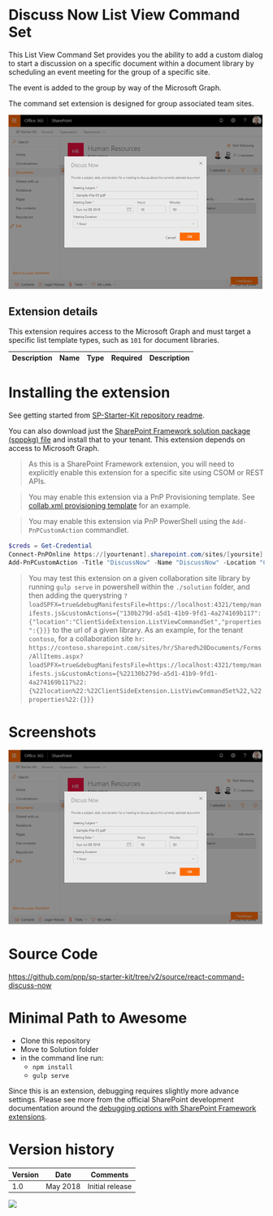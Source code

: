 # Discuss Now List View Command Set

This List View Command Set provides you the ability to add a custom dialog to start a discussion on a specific document within a document library by scheduling an event meeting for the group of a specific site.

The event is added to the group by way of the Microsoft Graph.

The command set extension is designed for group associated team sites.

![Discuss Now](../../assets/images/components/ext-collab-discussnow.png)


## Extension details

This extension requires access to the Microsoft Graph and must target a specific list template types, such as `101` for document libraries.

| Description | Name | Type | Required | Description |
| ---- | ---- | ---- | ---- | ---- |


# Installing the extension

See getting started from [SP-Starter-Kit repository readme](https://github.com/SharePoint/sp-starter-kit).

You can also download just the [SharePoint Framework solution package (spppkg) file](https://github.com/SharePoint/sp-starter-kit/blob/master/package/sharepoint-starter-kit.sppkg) and install that to your tenant. This extension depends on access to Microsoft Graph.

> As this is a SharePoint Framework extension, you will need to explicitly enable this extension for a specific site using CSOM or REST APIs. 

> You may enable this extension via a PnP Provisioning template. See [collab.xml provisioning template](../../provisioning/collab.xml) for an example.

> You may enable this extension via PnP PowerShell using the `Add-PnPCustomAction` commandlet.

```powershell
$creds = Get-Credential
Connect-PnPOnline https://[yourtenant].sharepoint.com/sites/[yoursite] -Credentials $creds
Add-PnPCustomAction -Title "DiscussNow" -Name "DiscussNow" -Location "ClientSideExtension.ListViewCommandSet" -ClientSideComponentId 130b279d-a5d1-41b9-9fd1-4a274169b117 -RegistrationType List -RegistrationId 101
```

> You may test this extension on a given collaboration site library by running `gulp serve` in powershell within the `./solution` folder, and then adding the querystring `?loadSPFX=true&debugManifestsFile=https://localhost:4321/temp/manifests.js&customActions={"130b279d-a5d1-41b9-9fd1-4a274169b117":{"location":"ClientSideExtension.ListViewCommandSet","properties":{}}}` to the url of a given library. As an example, for the tenant `contoso`, for a collaboration site `hr`: `https://contoso.sharepoint.com/sites/hr/Shared%20Documents/Forms/AllItems.aspx?loadSPFX=true&debugManifestsFile=https://localhost:4321/temp/manifests.js&customActions={%22130b279d-a5d1-41b9-9fd1-4a274169b117%22:{%22location%22:%22ClientSideExtension.ListViewCommandSet%22,%22properties%22:{}}}`


# Screenshots

![Discuss Now](../../assets/images/components/ext-collab-discussnow.png)

# Source Code

https://github.com/pnp/sp-starter-kit/tree/v2/source/react-command-discuss-now

# Minimal Path to Awesome

- Clone this repository
- Move to Solution folder
- in the command line run:
  - `npm install`
  - `gulp serve`

Since this is an extension, debugging requires slightly more advance settings. Please see more from the official SharePoint development documentation around the [debugging options with SharePoint Framework extensions](https://docs.microsoft.com/en-us/sharepoint/dev/spfx/debug-modern-pages).

# Version history

Version|Date|Comments
-------|----|--------
1.0|May 2018|Initial release


![](https://telemetry.sharepointpnp.com/sp-starter-kit/documentation/components/ext-collab-discussnow)
